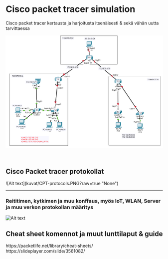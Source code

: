 <h1> Cisco packet tracer simulation</h1>
Cisco packet tracer kertausta ja harjoitusta itsenäisesti & sekä vähän uutta tarvittaessa <br>

![Alt text](kuvat/CiscoPacketTracer-1.PNG?raw=true "None")

<br>

<h2>Cisco Packet tracer protokollat</h2>
![Alt text](kuvat/CPT-protocols.PNG?raw=true "None")


<hr>


<h3> Reititimen, kytkimen ja muu konffaus, myös IoT, WLAN, Server ja muu verkon protokollan määritys </h3>

![Alt text](kuvat/IMG_20191101_140519.jpg?raw=true "None")

<h2>Cheat sheet komennot ja muut lunttilaput & guide</h2>
https://packetlife.net/library/cheat-sheets/ <br>
https://slideplayer.com/slide/3561082/ <br>
